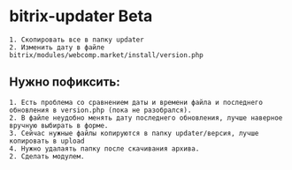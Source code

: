 # bitrix-updater Beta
    1. Скопировать все в папку updater
    2. Изменить дату в файле bitrix/modules/webcomp.market/install/version.php 

## Нужно пофиксить:
    1. Есть проблема со сравнением даты и времени файла и последнего обновления в version.php (пока не разобрался).
    2. В файле неудобно менять дату последнего обновления, лучше наверное вручную выбирать в форме.
    3. Сейчас нужные файлы копируются в папку updater/версия, лучше копировать в upload
    4. Нужно удалаять папку после скачивания архива.
    2. Сделать модулем.